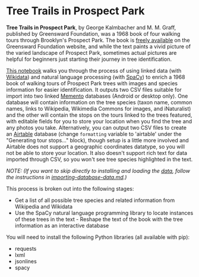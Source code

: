 # Tree Trails in Prospect Park

__Tree Trails in Prospect Park__, by George Kalmbacher and M. M. Graff, published by Greensward Foundation, was a 1968 book of four walking tours through Brooklyn's Prospect Park. The book is [freely available](https://www.echonyc.com/~parks/books/treetrailsppk.html) on the Greensward Foundation website, and while the text paints a vivid picture of the varied landscape of Prospect Park, sometimes actual pictures are helpful for beginners just starting their journey in tree identification.   

[This notebook](https://github.com/saverkamp/tree-trails-prospect-park/tree_trails_prospect_park.ipynb) walks you through the process of using linked data (with [Wikidata](https://www.wikidata.org)) and natural language processing (with [SpaCy](https://spacy.io/)) to enrich a 1968 book of walking tours of Prospect Park trees with images and species information for easier identification. It outputs two CSV files suitable for import into two linked [Memento](https://mementodatabase.com/) databases (Android or desktop only). One database will contain information on the tree species (taxon name, common names, links to Wikipedia, Wikimedia Commons for images, and iNaturalist) and the other will contain the stops on the tours linked to the trees featured, with editable fields for you to store your location when you find the tree and any photos you take. Alternatively, you can output two CSV files to create an [Airtable](https://airtable.com/) database (change `formatting` variable to 'airtable' under the "Generating tour stops..." block), though setup is a little more involved and Airtable does not support a geographic coordinates datatype, so you will not be able to store your location. It also doesn't support rich text for data imported through CSV, so you won't see tree species highlighted in the text.  

_NOTE: (If you want to skip directly to installing and loading the [data](https://github.com/saverkamp/tree-trails-prospect-park/tree/master/data), follow the instructions in [importing-database-data.md](importing-database-data.md).)_  

This process is broken out into the following stages:  

- Get a list of all possible tree species and related information from Wikipedia and Wikidata
- Use the SpaCy natural language programming library to locate instances of these trees in the text - Reshape the text of the book with the tree information as an interactive database  

You will need to install the following Python libraries (all available with pip):  

- requests
- lxml
- jsonlines
- spacy  

